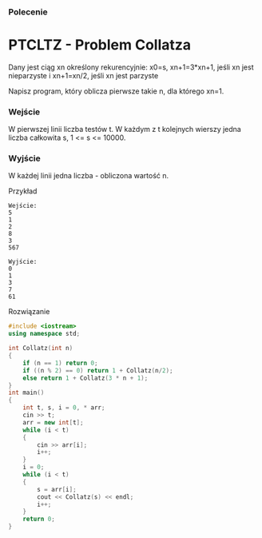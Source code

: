### Polecenie 
# PTCLTZ - Problem Collatza

Dany jest ciąg xn określony rekurencyjnie:
x0=s,
xn+1=3*xn+1, jeśli xn jest nieparzyste i
xn+1=xn/2, jeśli xn jest parzyste

Napisz program, który oblicza pierwsze takie n, dla którego xn=1.

### Wejście
 
W pierwszej linii liczba testów t. W każdym z t kolejnych wierszy jedna liczba całkowita s, 1 <= s <= 10000.

### Wyjście
W każdej linii jedna liczba - obliczona wartość n.

Przykład
```
Wejście:
5
1 
2
8
3
567

Wyjście:
0
1
3
7
61
```
Rozwiązanie
```cpp
#include <iostream>
using namespace std;

int Collatz(int n)
{
	if (n == 1) return 0;
	if ((n % 2) == 0) return 1 + Collatz(n/2);
	else return 1 + Collatz(3 * n + 1);
}
int main()
{
	int t, s, i = 0, * arr;
	cin >> t;
	arr = new int[t];
	while (i < t)
	{
		cin >> arr[i];
		i++;
	}
	i = 0;
	while (i < t)
	{
		s = arr[i];
		cout << Collatz(s) << endl;
		i++;
	}
	return 0;
}

```